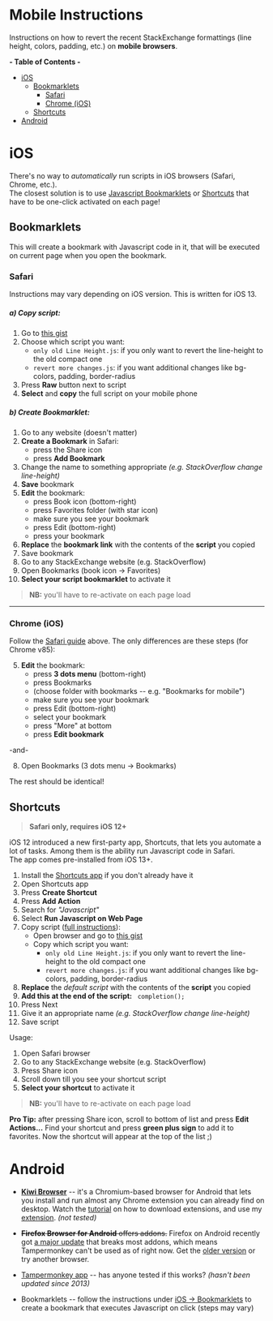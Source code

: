 # Mobile Instructions

Instructions on how to revert the recent StackExchange formattings (line height, colors, padding, etc.) on **mobile browsers**.

**- Table of Contents -**

- [iOS](#ios)
  * [Bookmarklets](#bookmarklets)
    + [Safari](#safari)
    + [Chrome (iOS)](#chrome-ios)
  * [Shortcuts](#shortcuts)
- [Android](#android)

# iOS

There's no way to *automatically* run scripts in iOS browsers (Safari, Chrome, etc.).<br>
The closest solution is to use [Javascript Bookmarklets](https://en.wikipedia.org/wiki/Bookmarklet) or [Shortcuts](https://apps.apple.com/us/app/shortcuts/id915249334) that have to be one-click activated on each page!

## Bookmarklets

This will create a bookmark with Javascript code in it, that will be executed on current page when you open the bookmark.

### Safari

Instructions may vary depending on iOS version. This is written for iOS 13.

##### a) Copy script:

1. Go to [this gist](https://gist.github.com/Prid13/836b29347268515ad92e6bf858ab712b)
2. Choose which script you want:
   - `only old Line Height.js`: if you only want to revert the line-height to the old compact one
   - `revert more changes.js`: if you want additional changes like bg-colors, padding, border-radius
3. Press **Raw** button next to script
4. **Select** and **copy** the full script on your mobile phone

##### b) Create Bookmarklet:

1. Go to any website (doesn't matter)
2. **Create a Bookmark** in Safari:
   - press the Share icon
   - press **Add Bookmark**
3. Change the name to something appropriate *(e.g. StackOverflow change line-height)*
4. **Save** bookmark
5. **Edit** the bookmark:
   - press Book icon (bottom-right)
   - press Favorites folder (with star icon)
   - make sure you see your bookmark
   - press Edit (bottom-right)
   - press your bookmark
5. **Replace** the **bookmark link** with the contents of the **script** you copied
6. Save bookmark
7. Go to any StackExchange website (e.g. StackOverflow)
8. Open Bookmarks (book icon -> Favorites)
9. **Select your script bookmarklet** to activate it

> **NB:** you'll have to re-activate on each page load

-------

### Chrome (iOS)

Follow the [Safari guide](#safari) above. The only differences are these steps (for Chrome v85):

5. **Edit** the bookmark:
   - press **3 dots menu** (bottom-right)
   - press Bookmarks
   - (choose folder with bookmarks -- e.g. "Bookmarks for mobile")
   - make sure you see your bookmark
   - press Edit (bottom-right)
   - select your bookmark
   - press "More" at bottom
   - press **Edit bookmark**

-and-

8. Open Bookmarks (3 dots menu -> Bookmarks)

The rest should be identical!

## Shortcuts

> **Safari only, requires iOS 12+**

iOS 12 introduced a new first-party app, Shortcuts, that lets you automate a lot of tasks. Among them is the ability run Javascript code in Safari.<br>
The app comes pre-installed from iOS 13+.

1. Install the [Shortcuts app](https://apps.apple.com/us/app/shortcuts/id915249334) if you don't already have it
2. Open Shortcuts app
3. Press **Create Shortcut**
4. Press **Add Action**
5. Search for *"Javascript"*
6. Select **Run Javascript on Web Page**
7. Copy script ([full instructions](#a-copy-script)):
   - Open browser and go to [this gist](https://gist.github.com/Prid13/836b29347268515ad92e6bf858ab712b)
   - Copy which script you want:
      - `only old Line Height.js`: if you only want to revert the line-height to the old compact one
      - `revert more changes.js`: if you want additional changes like bg-colors, padding, border-radius
8. **Replace** the *default script* with the contents of the **script** you copied
9. **Add this at the end of the script:** ` completion();`
10. Press Next
11. Give it an appropriate name *(e.g. StackOverflow change line-height)*
12. Save script

Usage:

1. Open Safari browser
2. Go to any StackExchange website (e.g. StackOverflow)
3. Press Share icon
4. Scroll down till you see your shortcut script
5. **Select your shortcut** to activate it

> **NB:** you'll have to re-activate on each page load

**Pro Tip:** after pressing Share icon, scroll to bottom of list and press **Edit Actions...** Find your shortcut and press **green plus sign** to add it to favorites.
 Now the shortcut will appear at the top of the list ;)

# Android

- **[Kiwi Browser](https://play.google.com/store/apps/details?id=com.kiwibrowser.browser)** -- it's a Chromium-based browser for Android that lets you install and run almost any Chrome extension you can already find on desktop. 
Watch the [tutorial](https://www.youtube.com/watch?v=T6J0T_-oim4) on how to download extensions, and use my [extension](https://chrome.google.com/webstore/detail/revert-stackexchange-form/fliedkodjpgomjmjbkaehhlllnhmcjnh). *(not tested)*

- <s>**Firefox Browser for Android** offers addons.</s> Firefox on Android recently got [a major update](https://www.reddit.com/r/firefox/comments/ih9vmb/firefox_for_android_fenix_79_release_fennec_is/)
 that breaks most addons, which means Tampermonkey can't be used as of right now.
Get the [older version](https://releases.mozilla.org/pub/mobile/releases/68.11.0/) or try another browser.
  
- [Tampermonkey app](https://play.google.com/store/apps/details?id=net.biniok.tampermonkey) -- has anyone tested if this works? *(hasn't been updated since 2013)*

- Bookmarklets -- follow the instructions under [iOS -> Bookmarklets](#bookmarklets) to create a bookmark that executes Javascript on click (steps may vary)
